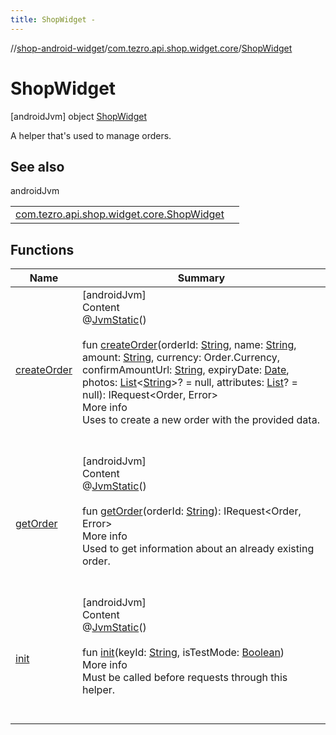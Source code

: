 ```yaml
---
title: ShopWidget -
---
```

//[shop-android-widget](../../../index.md)/[com.tezro.api.shop.widget.core](../index.md)/[ShopWidget](index.md)



# ShopWidget  
 [androidJvm] object [ShopWidget](index.md)

A helper that's used to manage orders.

   


## See also  
  
androidJvm  
  
| | |
|---|---|
| <a name="com.tezro.api.shop.widget.core/ShopWidget///PointingToDeclaration/"></a>[com.tezro.api.shop.widget.core.ShopWidget](get-order.md)| <a name="com.tezro.api.shop.widget.core/ShopWidget///PointingToDeclaration/"></a>|
  


## Functions  
  
|  Name |  Summary | 
|---|---|
| <a name="com.tezro.api.shop.widget.core/ShopWidget/createOrder/#kotlin.String#kotlin.String#kotlin.String#com.tezro.api.shop.model.orders.Order.Currency#kotlin.String#java.util.Date#kotlin.collections.List[kotlin.String]?#kotlin.collections.List[com.tezro.api.shop.model.common.Attribute]?/PointingToDeclaration/"></a>[createOrder](create-order.md)| <a name="com.tezro.api.shop.widget.core/ShopWidget/createOrder/#kotlin.String#kotlin.String#kotlin.String#com.tezro.api.shop.model.orders.Order.Currency#kotlin.String#java.util.Date#kotlin.collections.List[kotlin.String]?#kotlin.collections.List[com.tezro.api.shop.model.common.Attribute]?/PointingToDeclaration/"></a>[androidJvm]  <br>Content  <br>@[JvmStatic](https://kotlinlang.org/api/latest/jvm/stdlib/kotlin.jvm/-jvm-static/index.html)()  <br>  <br>fun [createOrder](create-order.md)(orderId: [String](https://kotlinlang.org/api/latest/jvm/stdlib/kotlin/-string/index.html), name: [String](https://kotlinlang.org/api/latest/jvm/stdlib/kotlin/-string/index.html), amount: [String](https://kotlinlang.org/api/latest/jvm/stdlib/kotlin/-string/index.html), currency: Order.Currency, confirmAmountUrl: [String](https://kotlinlang.org/api/latest/jvm/stdlib/kotlin/-string/index.html), expiryDate: [Date](https://developer.android.com/reference/kotlin/java/util/Date.html), photos: [List](https://kotlinlang.org/api/latest/jvm/stdlib/kotlin.collections/-list/index.html)<[String](https://kotlinlang.org/api/latest/jvm/stdlib/kotlin/-string/index.html)>? = null, attributes: [List](https://kotlinlang.org/api/latest/jvm/stdlib/kotlin.collections/-list/index.html)<Attribute>? = null): IRequest<Order, Error>  <br>More info  <br>Uses to create a new order with the provided data.  <br><br><br>|
| <a name="com.tezro.api.shop.widget.core/ShopWidget/getOrder/#kotlin.String/PointingToDeclaration/"></a>[getOrder](get-order.md)| <a name="com.tezro.api.shop.widget.core/ShopWidget/getOrder/#kotlin.String/PointingToDeclaration/"></a>[androidJvm]  <br>Content  <br>@[JvmStatic](https://kotlinlang.org/api/latest/jvm/stdlib/kotlin.jvm/-jvm-static/index.html)()  <br>  <br>fun [getOrder](get-order.md)(orderId: [String](https://kotlinlang.org/api/latest/jvm/stdlib/kotlin/-string/index.html)): IRequest<Order, Error>  <br>More info  <br>Used to get information about an already existing order.  <br><br><br>|
| <a name="com.tezro.api.shop.widget.core/ShopWidget/init/#kotlin.String#kotlin.Boolean/PointingToDeclaration/"></a>[init](init.md)| <a name="com.tezro.api.shop.widget.core/ShopWidget/init/#kotlin.String#kotlin.Boolean/PointingToDeclaration/"></a>[androidJvm]  <br>Content  <br>@[JvmStatic](https://kotlinlang.org/api/latest/jvm/stdlib/kotlin.jvm/-jvm-static/index.html)()  <br>  <br>fun [init](init.md)(keyId: [String](https://kotlinlang.org/api/latest/jvm/stdlib/kotlin/-string/index.html), isTestMode: [Boolean](https://kotlinlang.org/api/latest/jvm/stdlib/kotlin/-boolean/index.html))  <br>More info  <br>Must be called before requests through this helper.  <br><br><br>|

